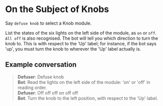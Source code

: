 # On the Subject of Knobs

Say `defuse knob` to select a Knob module.

List the states of the six lights on the left side of the module, as `on` or `off`. `All off` is also recognised. The bot will tell you which direction to turn the knob to. This is with respect to the 'Up' label; for instance, if the bot says 'up', you must turn the knob to wherever the 'Up' label actually is.

## Example conversation

>**Defuser**: Defuse knob\
>**Bot**: Read the lights on the left side of the module: 'on' or 'off' in reading order.\
>**Defuser**: Off off off on off off\
>**Bot**: Turn the knob to the left position, with respect to the 'Up' label.
